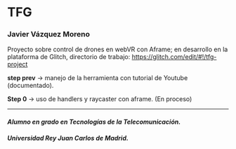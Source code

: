 # TFG

### Javier Vázquez Moreno 

Proyecto sobre control de drones en webVR con Aframe; en desarrollo en la plataforma de Glitch, directorio de trabajo: https://glitch.com/edit/#!/tfg-project

**step prev** -> manejo de la herramienta con tutorial de Youtube (documentado).

**Step 0** -> uso de handlers y raycaster con aframe. (En proceso)

--------------------------------------------------------------------------

#### *Alumno en grado en Tecnologías de la Telecomunicación.*
#### *Universidad Rey Juan Carlos de Madrid.* 
